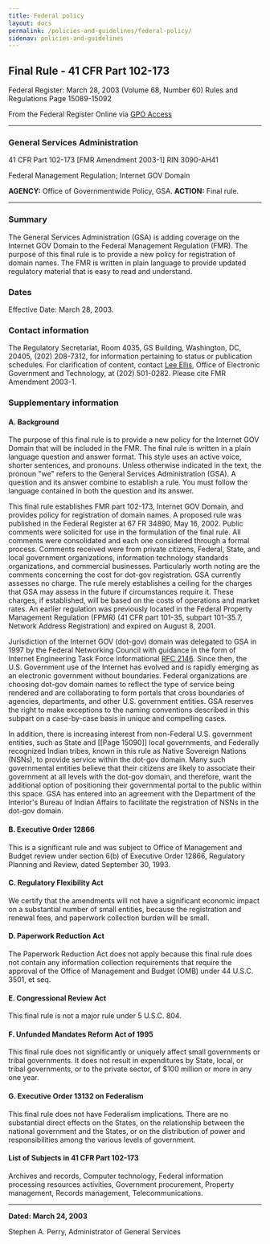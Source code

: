 ```yaml
---
title: Federal policy
layout: docs
permalink: /policies-and-guidelines/federal-policy/
sidenav: policies-and-guidelines
---
```


## Final Rule - 41 CFR Part 102-173

Federal Register: March 28, 2003 (Volume 68, Number 60)
Rules and Regulations
Page 15089-15092

From the Federal Register Online via [GPO Access](https://www.gpo.gov/fdsys/pkg/FR-2003-03-28/html/03-7413.htm)

---

### General Services Administration

41 CFR Part 102-173
[FMR Amendment 2003-1]
RIN 3090-AH41

Federal Management Regulation; Internet GOV Domain

**AGENCY:** Office of Governmentwide Policy, GSA.
**ACTION:** Final rule.

---

### Summary

The General Services Administration (GSA) is adding coverage on the Internet GOV Domain to the Federal Management Regulation (FMR). The purpose of this final rule is to provide a new policy for registration of domain names. The FMR is written in plain language to provide updated regulatory material that is easy to read and understand.

### Dates

Effective Date: March 28, 2003.

### Contact information

The Regulatory Secretariat, Room 4035, GS Building, Washington, DC, 20405, (202) 208-7312, for information pertaining to status or publication schedules. For clarification of content, contact [Lee Ellis](mailto:lee.ellis@gsa.gov?subject=FMR%20Amendment%202003-1), Office of Electronic Government and Technology, at (202) 501-0282. Please cite FMR Amendment 2003-1.

### Supplementary information

#### A. Background

The purpose of this final rule is to provide a new policy for the Internet GOV Domain that will be included in the FMR. The final rule is written in a plain language question and answer format. This style uses an active voice, shorter sentences, and pronouns. Unless otherwise indicated in the text, the pronoun "we" refers to the General Services Administration (GSA). A question and its answer combine to establish a rule. You must follow the language contained in both the question and its answer.

This final rule establishes FMR part 102-173, Internet GOV Domain, and provides policy for registration of domain names. A proposed rule was published in the Federal Register at 67 FR 34890, May 16, 2002. Public comments were solicited for use in the formulation of the final rule. All comments were consolidated and each one considered through a formal process. Comments received were from private citizens, Federal, State, and local government organizations, information technology standards organizations, and commercial businesses. Particularly worth noting are the comments concerning the cost for dot-gov registration. GSA currently assesses no charge. The rule merely establishes a ceiling for the charges that GSA may assess in the future if circumstances require it. These charges, if established, will be based on the costs of operations and market rates. An earlier regulation was previously located in the Federal Property Management Regulation (FPMR) (41 CFR part 101-35, subpart 101-35.7, Network Address Registration) and expired on August 8, 2001.

Jurisdiction of the Internet GOV (dot-gov) domain was delegated to GSA in 1997 by the Federal Networking Council with guidance in the form of Internet Engineering Task Force Informational [RFC 2146](http://www.ietf.org/rfc/rfc2146.txt?number=2146). Since then, the U.S. Government use of the Internet has evolved and is rapidly emerging as an electronic government without boundaries. Federal organizations are choosing dot-gov domain names to reflect the type of service being rendered and are collaborating to form portals that cross boundaries of agencies, departments, and other U.S. government entities. GSA reserves the right to make exceptions to the naming conventions described in this subpart on a case-by-case basis in unique and compelling cases.

In addition, there is increasing interest from non-Federal U.S. government entities, such as State and [[Page 15090]] local governments, and Federally recognized Indian tribes, known in this rule as Native Sovereign Nations (NSNs), to provide service within the dot-gov domain. Many such governmental entities believe that their citizens are likely to associate their government at all levels with the dot-gov domain, and therefore, want the additional option of positioning their governmental portal to the public within this space. GSA has entered into an agreement with the Department of the Interior's Bureau of Indian Affairs to facilitate the registration of NSNs in the dot-gov domain.

#### B. Executive Order 12866

This is a significant rule and was subject to Office of Management and Budget review under section 6(b) of Executive Order 12866, Regulatory Planning and Review, dated September 30, 1993.

#### C. Regulatory Flexibility Act

We certify that the amendments will not have a significant economic impact on a substantial number of small entities, because the registration and renewal fees, and paperwork collection burden will be small.

#### D. Paperwork Reduction Act

The Paperwork Reduction Act does not apply because this final rule does not contain any information collection requirements that require the approval of the Office of Management and Budget (OMB) under 44 U.S.C. 3501, et seq.

#### E. Congressional Review Act

This final rule is not a major rule under 5 U.S.C. 804.

#### F. Unfunded Mandates Reform Act of 1995

This final rule does not significantly or uniquely affect small governments or tribal governments. It does not result in expenditures by State, local, or tribal governments, or to the private sector, of $100 million or more in any one year.

#### G. Executive Order 13132 on Federalism

This final rule does not have Federalism implications. There are no substantial direct effects on the States, on the relationship between the national government and the States, or on the distribution of power and responsibilities among the various levels of government.

#### List of Subjects in 41 CFR Part 102-173

Archives and records, Computer technology, Federal information processing resources activities, Government procurement, Property management, Records management, Telecommunications.

---

**Dated: March 24, 2003**

Stephen A. Perry,
Administrator of General Services

